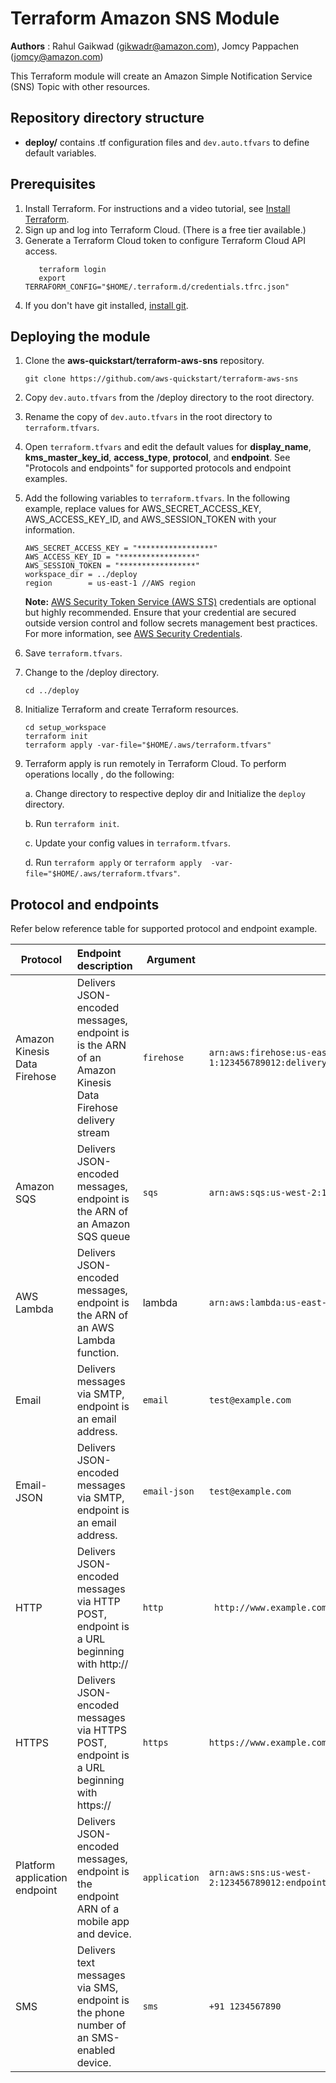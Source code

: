 # Terraform Amazon SNS Module
**Authors** : Rahul Gaikwad (gikwadr@amazon.com), Jomcy Pappachen (jomcy@amazon.com)

This Terraform module will create an Amazon Simple Notification Service (SNS) Topic with other resources. 

## Repository directory structure 
* **deploy/** contains .tf configuration files and `dev.auto.tfvars` to define default variables.

## Prerequisites 
1. Install Terraform. For instructions and a video tutorial, see [Install Terraform](https://learn.hashicorp.com/tutorials/terraform/install-cli). 
2. Sign up and log into Terraform Cloud. (There is a free tier available.)
3. Generate a Terraform Cloud token to configure Terraform Cloud API access.
   ```
      terraform login
      export TERRAFORM_CONFIG="$HOME/.terraform.d/credentials.tfrc.json"
   ```
4. If you don't have git installed, [install git](https://git-scm.com/book/en/v2/Getting-Started-Installing-Git). 

## Deploying the module
   
  1. Clone the **aws-quickstart/terraform-aws-sns** repository.
      ```
      git clone https://github.com/aws-quickstart/terraform-aws-sns
      ```
  2. Copy `dev.auto.tfvars` from the /deploy directory to the root directory.
  3. Rename the copy of `dev.auto.tfvars` in the root directory to `terraform.tfvars`.
  4. Open `terraform.tfvars` and edit the default values for **display_name**, **kms_master_key_id**, **access_type**, **protocol**, and **endpoint**. See "Protocols and endpoints" for supported protocols and endpoint examples.
  5. Add the following variables to `terraform.tfvars`. In the following example, replace values for AWS_SECRET_ACCESS_KEY, AWS_ACCESS_KEY_ID, and  AWS_SESSION_TOKEN with your information.
       ```  
      AWS_SECRET_ACCESS_KEY = "*****************"
      AWS_ACCESS_KEY_ID = "*****************"
      AWS_SESSION_TOKEN = "*****************"
      workspace_dir = ../deploy
      region        = us-east-1 //AWS region
      ```    
      **Note:** [AWS Security Token Service (AWS STS)](https://docs.aws.amazon.com/general/latest/gr/sts.html) credentials are optional but highly recommended. Ensure that your credential are secured outside version control and follow secrets management best practices. For more information, see [AWS Security Credentials](https://docs.aws.amazon.com/general/latest/gr/aws-security-credentials.html).
  
  5. Save `terraform.tfvars`.
  4. Change to the /deploy directory.
     ```
     cd ../deploy
     ```
  6. Initialize Terraform and create Terraform resources.
      ```
     cd setup_workspace
     terraform init
     terraform apply -var-file="$HOME/.aws/terraform.tfvars"
      ```
  6. Terraform apply is run remotely in Terraform Cloud. To perform operations locally , do the following: 
   
       a. Change directory to respective deploy dir and Initialize the `deploy` directory.
       
       b. Run `terraform init`.  
       
       c. Update your config values in `terraform.tfvars`.
       
       d. Run `terraform apply` or `terraform apply  -var-file="$HOME/.aws/terraform.tfvars"`.

## Protocol and endpoints
Refer below reference table for supported protocol and endpoint example. 

| Protocol         |               Endpoint description                         | Argument      | Endpoint example |
| ---| :--- | --- | ---
| Amazon Kinesis Data Firehose | Delivers JSON-encoded messages, endpoint is is the ARN of an Amazon Kinesis Data Firehose delivery stream | ```firehose```  |   ```arn:aws:firehose:us-east-1:123456789012:deliverystream/ticketUploadStream```  |
| Amazon SQS  | Delivers JSON-encoded messages, endpoint is the ARN of an Amazon SQS queue | ```sqs``` |```arn:aws:sqs:us-west-2:123456789012:terraform-queue-too```  |   
| AWS Lambda  | Delivers JSON-encoded messages, endpoint is the ARN of an AWS Lambda function.| lambda |  ```arn:aws:lambda:us-east-1:123456789012:function:sample-lambda```  |
| Email |  Delivers messages via SMTP, endpoint is an email address. | ```email``` | ```test@example.com```|
| Email-JSON | Delivers JSON-encoded messages via SMTP, endpoint is an email address.  |```email-json``` |   ```test@example.com```  |
| HTTP  | Delivers JSON-encoded messages via HTTP POST, endpoint is a URL beginning with http:// | ```http``` | ``` http://www.example.com```  |
| HTTPS | Delivers JSON-encoded messages via HTTPS POST, endpoint is a URL beginning with https:// | ```https``` |  ```https://www.example.com ```|
| Platform application endpoint | Delivers JSON-encoded messages, endpoint is the endpoint ARN of a mobile app and device. | ```application``` | ```arn:aws:sns:us-west-2:123456789012:endpoint/ADM/MyApplication/abcd1efg2hi4jk6lmnopqr```|
| SMS | Delivers text messages via SMS, endpoint is the phone number of an SMS-enabled device. | ```sms``` |  ```+91 1234567890```|

             
  
